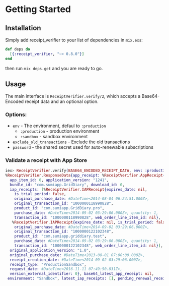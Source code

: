 # Getting Started

## Installation

Simply add receipt_verifier to your list of dependencies in `mix.exs`:

```elixir
def deps do
  [{:receipt_verifier, "~> 0.8.0"}]
end
```

then run `mix deps.get` and you are ready to go.

## Usage

The main interface is `ReceiptVerifier.verify/2`, which accepts a Base64-Encoded
receipt data and an optional option.

### Options:

- `env` - The environment, defaul to `:production`
  - `:production` - production environment
  - `:sandbox` - sandbox environment
- `exclude_old_transactions` - Exclude the old transactions
- `password` - the shared secret used for auto-renewable subscriptions

### Validate a receipt with App Store

```elixir
iex> ReceiptVerifier.verify(BASE64_ENCODED_RECEIPT_DATA, env: :production)
%ReceiptVerifier.ResponseData{app_receipt: %ReceiptVerifier.AppReceipt{adam_id: 0,
  app_item_id: 0, application_version: "1241",
  bundle_id: "com.sumiapp.GridDiary", download_id: 0,
  iap_receipts: [%ReceiptVerifier.IAPReceipt{expires_date: nil,
    is_trial_period: false,
    original_purchase_date: #DateTime<2014-08-04 06:24:51.000Z>,
    original_transaction_id: "1000000118990828",
    product_id: "com.sumiapp.GridDiary.pro",
    purchase_date: #DateTime<2014-09-02 03:29:06.000Z>, quantity: 1,
    transaction_id: "1000000118990828", web_order_line_item_id: nil},
   %ReceiptVerifier.IAPReceipt{expires_date: nil, is_trial_period: false,
    original_purchase_date: #DateTime<2014-09-02 03:29:06.000Z>,
    original_transaction_id: "1000000122102348",
    product_id: "com.sumiapp.griddiary.test",
    purchase_date: #DateTime<2014-09-02 03:29:06.000Z>, quantity: 1,
    transaction_id: "1000000122102348", web_order_line_item_id: nil}],
  original_application_version: "1.0",
  original_purchase_date: #DateTime<2013-08-01 07:00:00.000Z>,
  receipt_creation_date: #DateTime<2014-09-02 03:29:06.000Z>,
  receipt_type: "ProductionSandbox",
  request_date: #DateTime<2016-11-11 07:49:50.831Z>,
  version_external_identifier: 0}, base64_latest_app_receipt: nil,
 environment: "Sandbox", latest_iap_receipts: [], pending_renewal_receipts: []}
```
